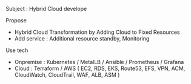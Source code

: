 Subject : Hybrid Cloud develope 

Propose
 - Hybrid Cloud Transformation by Adding Cloud to Fixed Resources
 - Add service : Additional resource standby, Monitoring

Use tech
 - Onpremise : Kubernetes / MetalLB / Ansible / Prometheus / Grafana
 - Cloud : Terraform / AWS ( EC2, RDS, EKS, Route53, EFS, VPN, ACM, CloudWatch, CloudTrail, WAF, ALB, ASM )


